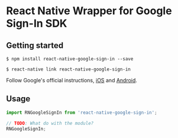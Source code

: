 
# React Native Wrapper for Google Sign-In SDK

## Getting started

`$ npm install react-native-google-sign-in --save`

`$ react-native link react-native-google-sign-in`

Follow Google's official instructions, [iOS](https://developers.google.com/identity/sign-in/ios/start-integrating) and [Android](https://developers.google.com/identity/sign-in/android/start-integrating).



## Usage
```javascript
import RNGoogleSignIn from 'react-native-google-sign-in';

// TODO: What do with the module?
RNGoogleSignIn;
```
  
